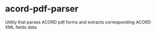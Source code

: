 # acord-pdf-parser
Utility that parses ACORD pdf forms and extracts corresponding ACORD XML fields data
